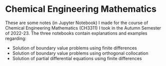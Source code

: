 # Chemical Engineering Mathematics

These are some notes (in Jupyter Notebook) I made for the course of Chemical Engineering Mathematics (CH3311) I took in the Autumn Semester of 2022-23. The three notebooks contain explanations and examples regarding:

- Solution of boundary value problems using finite differences
- Solution of boundary value problems using orthogonal collocation
- Solution of partial differential equations using finite differences

